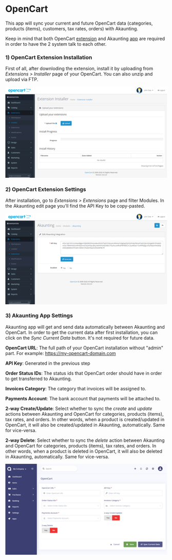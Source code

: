 OpenCart
========

This app will sync your current and future OpenCart data (categories, products (items), customers, tax rates, orders) with Akaunting.

Keep in mind that both OpenCart [extension](https://www.opencart.com/index.php?route=marketplace/extension/info&extension_id=32533) and Akaunting [app](https://akaunting.com/apps/opencart) are required in order to have the 2 system talk to each other.

### 1) OpenCart Extension Installation

First of all, after downloding the extension, install it by uploading from *Extensions > Installer* page of your OpenCart. You can also unzip and upload via FTP.

![opencart extension settings 1](_images/opencart-settings-1.png)

### 2) OpenCart Extension Settings

After installation, go to *Extensions > Extensions* page and filter Modules. In the Akaunting edit page you'll find the API Key to be copy-pasted.

![opencart extension settings 2](_images/opencart-settings-2.png)

### 3) Akaunting App Settings

Akaunting app will get and send data automatically between Akaunting and OpenCart. In order to get the current data after first installation, you can click on the *Sync Current Data* button. It's not required for future data.

**OpenCart URL**: The full path of your OpenCart installation without "admin" part. For example: https://my-opencart-domain.com

**API Key**: Generated in the previous step

**Order Status IDs**: The status ids that OpenCart order should have in order to get transferred to Akaunting.

**Invoices Category**: The category that invoices will be assigned to.

**Payments Account**: The bank account that payments will be attached to.

**2-way Create/Update**: Select whether to sync the *create* and *update* actions between Akaunting and OpenCart for categories, products (items), tax rates, and orders. In other words, when a product is created/updated in OpenCart, it will also be created/updated in Akaunting, automatically. Same for vice-versa.

**2-way Delete**: Select whether to sync the *delete* action between Akaunting and OpenCart for categories, products (items), tax rates, and orders. In other words, when a product is deleted in OpenCart, it will also be deleted in Akaunting, automatically. Same for vice-versa.

![akaunting app settings](_images/opencart-settings-3.png)
